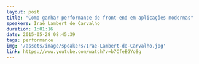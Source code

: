 ```yaml
---
layout: post
title: "Como ganhar performance de front-end em aplicações modernas"
speakers: Iraê Lambert de Carvalho
duration: 1:01:16
date: 2015-05-28 08:45:39
tags: performance
img: '/assets/image/speakers/Irae-Lambert-de-Carvalho.jpg'
link: https://www.youtube.com/watch?v=b7CfeEGYoSg
---
```

